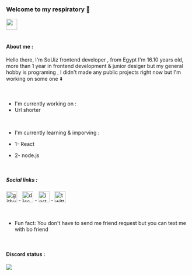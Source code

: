 ### Welcome to my respiratory :handshake:
 <img src="https://cdn.discordapp.com/attachments/951284496781697124/956346460889292830/Picsart_22-03-24_02-19-11-552.jpg" width="30">
 <br/>
  <br/>

 #### **About me** :
Hello there, I'm SoUiz frontend developer ,
 from Egypt I'm 16.10 years old, more than 1 year in frontend development & junior desiger but my general hobby is programing , 
 I didn't made any public projects right now but I'm working on some one :arrow_down: 

<br/>

- I'm currently working on : 
 - Url shorter


<br/>

- I'm currently learning & imporving :

- 1- React
- 2- node.js
<br/>

##### Social links :
[<img src='https://cdn.jsdelivr.net/npm/simple-icons@3.0.1/icons/github.svg' alt='github' height='30'>](https://github.com/https://github.com/iiSoUlzDev) - [<img src='https://cdn.jsdelivr.net/npm/simple-icons@3.0.1/icons/discord.svg' alt='discord' height='30'>](https://discord.com/users/779536788058013697)  -  [<img src='https://cdn.jsdelivr.net/npm/simple-icons@3.0.1/icons/instagram.svg' alt='instagram' height='30'>](https://www.instagram.com/X2_69x/) -  [<img src='https://cdn.jsdelivr.net/npm/simple-icons@3.0.1/icons/twitter.svg' alt='twitter' height='30'>](https://twitter.com/sir69) 

<br/>

-  Fun fact: You don't have to send me friend request but you can text me with bo friend
<br/>


   ####  Discord status :

<img src="https://discord.c99.nl/widget/theme-4/779536788058013697.png">
  






